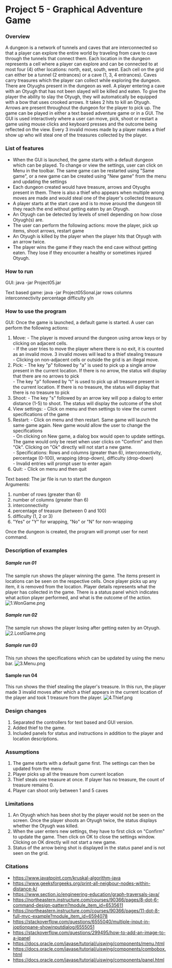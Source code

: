 # Project 5 - Graphical Adventure Game

### Overview
A dungeon is a network of tunnels and caves that are interconnected so that a player can explore the entire world by traveling from cave to cave through the tunnels that connect them. Each location in the dungeon represents a cell where a player can explore and can be connected to at most four (4) other locations: north, east, south, west. Each cell on the grid can either be a tunnel (2 entrances) or a cave (1, 3, 4 entrances). Caves carry treasures which the player can collect while exploring the dungeon.
There are Otyughs present in the dungeon as well. A player entering a cave with an Otyugh that has not been slayed will be killed and eaten. To give the player the ability to slay the Otyugh, they will automatically be equipped with a bow that uses crooked arrows. It takes 2 hits to kill an Otyugh. Arrows are present throughout the dungeon for the player to pick up.
The game can be played in either a text based adventure game or in a GUI.
The GUI is used interactively where a user can move, pick, shoot or restart a game using mouse clicks and keyboard presses and the outcome being reflected on the view. Every 3 invalid moves made by a player makes a thief show up who will steal one of the treasures collected by the player.


### List of features
- When the GUI is launched, the game starts with a default dungeon which can be played. To change or view 
the settings, user can click on Menu in the toolbar. The same game can be restarted using "Same game", or a new game can 
be created using "New game" from the menu and updating the settings
- Each dungeon created would have treasure, arrows and Otyughs present in them. There is also a thief who appears when
multiple wrong moves are made and would steal one of the player's collected treasure.
- A player starts at the start cave and is to move around the dungeon till they reach the end without getting eaten by an Otyugh.
- An Otyugh can be detected by levels of smell depending on how close Otyugh(s) are.
- The user can perform the following actions: move the player, pick up items, shoot arrows, restart game
- An Otyugh is killed by the player when the player hits that Otyugh with an arrow twice.
- The player wins the game if they reach the end cave without getting eaten. They lose if they encounter a healthy or sometimes injured Otyugh.

### How to run
GUI:
java -jar Project05.jar

Text based game:
java -jar Project05Sonal.jar rows columns interconnectivity percentage difficulty y/n


### How to use the program
GUI:
Once the game is launched, a default game is started. 
A user can perform the following actions:
1. Move: - The player is moved around the dungeon using arrow keys or by clicking on adjacent cells. <br>
         - If the user tries to move the player where there is no exit, it is counted as an invalid move. 3 invalid moves will lead to a thief stealing treasure<br>
         - Clicking on non-adjacent cells or outside the grid is an illegal move. 
2. Pick: - The key "p" followed by "a" is used to pick up a single arrow present in the current location. If there is no arrow, the status will display that there are no arrows to pick <br>
         - The key "p" followed by "t" is used to pick up all treasure present in the current location. If there is no treasure, the status will display that there is no treasure to pick
3. Shoot: - The key "s" followed by an arrow key will pop a dialog to enter distance (1-5) to shoot. The status will display the outcome of the shot
4. View settings: - Click on menu and then settings to view the current specifications of the game
5. Restart: - Click on menu and then restart. Same game will launch the same game again. New game would allow the user to change the specifications <br>
            - On clicking on New game, a dialog box would open to update settings. The game would only be reset when user clicks on "Confirm" and then "Ok". Clicking on "Ok" directly will not start a new game. <br>
            - Specifications: Rows and columns (greater than 6), interconnectivity, percentage (0-100), wrapping (drop-down), difficulty (drop-down) <br>
            - Invalid entries will prompt user to enter again
6. Quit: - Click on menu and then quit


Text based:
The jar file is run to start the dungeon <br>
Arguments: 
1. number of rows (greater than 6)
2. number of columns (greater than 6)
3. interconnectivity
4. percentage of treasure (between 0 and 100)
5. difficulty (1, 2 or 3)
6. "Yes" or "Y" for wrapping, "No" or "N" for non-wrapping

Once the dungeon is created, the program will prompt user for next command.


### Description of examples
##### Sample run 01
The sample run shows the player winning the game. 
The items present in locations can be seen on the respective cells.
Once player picks up any item, it is removed from the location.
Player details represents what the player has collected in the game. 
There is a status panel which indicates what action player performed, and what is the outcome of the action.
![1.WonGame.png](1.WonGame.png)
##### Sample run 02
The sample run shows the player losing after getting eaten by an Otyugh.
![2.LostGame.png](2.LostGame.png)

##### Sample run 03
This run shows the specifications which can be updated by using the menu bar.
![3.Menu.png](3.Menu.png)

#### Sample run 04
This run shows the thief stealing the player's treasure.
In this run, the player made 3 invalid moves after which a thief appears in the current location of
the player and took 1 treasure from the player.
![4.Thief.png](4.Thief.png)


### Design changes
1. Separated the controllers for text based and GUI version.
2. Added thief to the game.
3. Included panels for status and instructions in addition to the player and location descriptions.


### Assumptions
1. The game starts with a default game first. The settings can then be updated from the menu
2. Player picks up all the treasure from current location
3. Thief steals one treasure at once. If player has no treasure, the count of treasure remains 0.
4. Player can shoot only between 1 and 5 caves

### Limitations
1. An Otyugh which has been shot by the player would not be seen on the screen. Once the player shoots
an Otyugh twice, the status displays whether the Otyugh was killed.
2. When the user enters new settings, they have to first click on "Confirm" to update the game. Then click on OK to close the settings window.
Clicking on OK directly will not start a new game.
3. Status of the arrow being shot is displayed in the status panel and is not seen on the grid.

### Citations
- https://www.javatpoint.com/kruskal-algorithm-java
- https://www.geeksforgeeks.org/print-all-neigbour-nodes-within-distance-k/
- https://www.section.io/engineering-education/graph-traversals-java/
- https://northeastern.instructure.com/courses/90366/pages/8-dot-6-command-design-pattern?module_item_id=6535611
- https://northeastern.instructure.com/courses/90366/pages/11-dot-8-full-mvc-example?module_item_id=6594078
- https://stackoverflow.com/questions/6555040/multiple-input-in-joptionpane-showinputdialog/6555051
- https://stackoverflow.com/questions/299495/how-to-add-an-image-to-a-jpanel
- https://docs.oracle.com/javase/tutorial/uiswing/components/menu.html
- https://docs.oracle.com/javase/tutorial/uiswing/components/combobox.html
- https://docs.oracle.com/javase/tutorial/uiswing/components/panel.html

